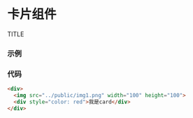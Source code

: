 # 卡片组件
TITLE
### 示例

<m-card/>

### 代码
```html
<div>
  <img src="../public/img1.png" width="100" height="100">
  <div style="color: red">我是card</div>
</div>
```

